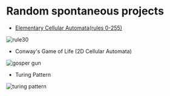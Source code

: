 # Random spontaneous projects

- [Elementary Cellular Automata(rules 0-255)](/Cellular_automata.md)

![rule30](/Cellular_automata_files/rule30_gif/rule30.gif)

- Conway's Game of Life (2D Cellular Automata)

![gosper gun](/Game_of_Life_files/gun/gosper/gosper.gif)

- Turing Pattern

![turing pattern](/Turing_Pattern_files/default/default.gif)


